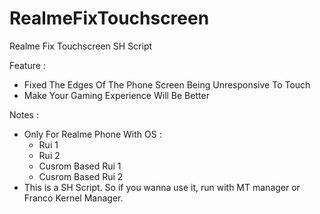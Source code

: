 # RealmeFixTouchscreen
Realme Fix Touchscreen SH Script

Feature :
- Fixed The Edges Of The Phone Screen Being Unresponsive To Touch
- Make Your Gaming Experience Will Be Better

Notes :
- Only For Realme Phone With OS :
  - Rui 1
  - Rui 2
  - Cusrom Based Rui 1
  - Cusrom Based Rui 2
- This is a SH Script. So if you wanna use it, run with MT manager or Franco Kernel Manager.
